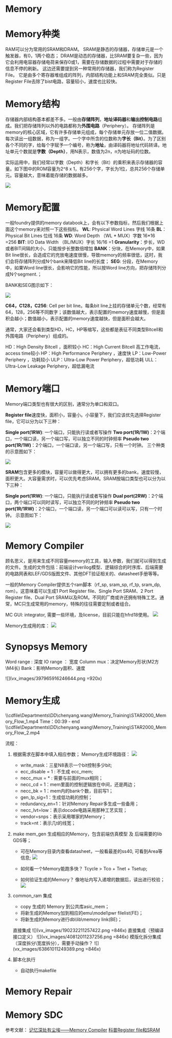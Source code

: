 # Memory

# Memory种类

RAM可以分为常用的SRAM和DRAM。
SRAM是静态的存储器，存储单元是一个触发器，有0，1两个稳态；
DRAM是动态的存储器，比SRAM要复杂一些，因为它会利用电容器存储电荷来保存0或1，需要在存储数据的过程中需要对于存储的信息不停的刷新。
 这边还需要提到另一种常用的存储器，我们称为Register File。 它是由多个寄存器堆组成的阵列，内部结构功能上和SRAM完全类似。只是Register File去除了bist电路，容量较小，速度也比较快。

# Memory结构

存储器内部结构基本都差不多。一般由**存储阵列**，**地址译码器**和**输出控制电路**组成。我们把存储阵列以外的电路都称为**外围电路**（Periphery）。
存储阵列是memory的核心区域，它有许多存储单元组成，每个存储单元存放一位二值数据。每次读出一组数据，称为一组字。一个字中所含的位数称为**字长（Bit）**。为了区别各个不同的字，给每个字赋予一个编号，称为**地址**，由译码器将地址代码转译。地址单元个数就是**字数（Depth）**，用N表示，数值为2n，n为地址码的位数。

实际运用中，我们经常以字数（Depth）和字长（Bit）的乘积来表示存储器的容量。如下图中的ROM容量为2^8 x 1，有256个字，字长为1位，总共256个存储单元。容量越大，意味着能存储的数据越多。

![](vx_images/566424513249387.png)

# Memory配置

一般foundry提供的memory databook上，会有以下参数指标，然后我们根据上面这个memory来对照一下这些指标。
**WL**: Physical Word Lines 字线  16条
**BL**：Physical Bit Lines  位线   16条
**WD**: Word Depth （WL * MUX）字数   16*16 =256
**BIT**: I/O Data Width （BL/MUX）字长   16/16 =1
**Granularity**：步长，WD或者BIT间隔的大小，只能按步长整数倍增加
**BANK**：分块，在Memory中，如果Bit line很长，会造成它的充放电速度很慢，导致memory的频率很低，这时，我们会将存储阵列分成N个bank来降低Bit line的长度；
**SEG**: 分段，在Memory中，如果Word line很长，会影响它的性能，所以按Word line方向，把存储阵列分成N个segment.；

 BANK和SEG图示如下：
 
![](vx_images/325195113237254.png)


**C64，C128，C256**: Cell per bit line。每条bit line上挂的存储单元个数，经常有64，128，256等不同数字；该数值越大，表示配置的memory速度越慢，但是面积会越小；数值越小，表示配置的memory速度越快，但是面积会越大。

通常，大家还会看到类型HD，HC，HP等缩写，这些都是表征不同类型Bitcell和外围电路（Periphery）组成的。 

HD：High Density Bitcell ，面积较小
HC：High Current Bitcell 高工作电流，access time较小
HP：High Performance Periphery  ，速度快
LP：Low-Power Periphery ，功耗较小
ULP：Ultra-Low Power Periphery，超低功耗
ULL：Ultra-Low Leakage Periphery，超低漏电流

# Memory端口

Memory端口类型也有很大的区别，通常分为单口和双口。

**Register file**速度快，面积小，容量小。小容量下，我们应该优先选择Register file，它可以分为以下三种：

**Single port(1RW)**: 一个端口，只能执行读或者写操作
**Two port(1R/1W)**：2个端口，一个端口读，另一个端口写，可以独立不同的时钟频率
**Pseudo two port(1R/1W)**：2个端口，一个端口读，另一个端口写，只有一个时钟。
三个种类的示意图如下：

![](vx_images/333315713257420.png)

**SRAM**包含更多的模块，容量可以做得更大，可以拥有更多的bank，速度较慢，面积更大。大容量需求时，可以优先考虑SRAM。SRAM按端口类型也可以分为以下三种：

**Single port(1RW)**: 一个端口，只能执行读或者写操作
**Dual port(2RW)**：2个端口，两个端口可以同时读写，可以独立不同的时钟频率
**Pseudo two port(1R/1RW)**：2个端口，一个端口读，另一个端口可以读可以写，只有一个时钟。
示意图如下：

![](vx_images/317175813250089.png)

# Memory Compiler

顾名思义，是用来生成不同容量memory的工具，输入参数，我们就可以得到生成的文件。生成的文件包括：前端设计verilog模型、逻辑综合的时序库、后端需要的电路网表和LEF/GDS版图文件、其他DFT验证相关的、datasheet手册等等。

一般的Memory Compiler提供五个ram脚本（rf_sp, sram_sp, rf_tp, sram_dp, rom）。这意味着可以生成1 Port Register file、Single Port SRAM、2 Port Register file、Dual Port SRAM以及ROM。不同的厂商或许还拥有特殊工艺。通常，MC只生成常用的memory，特殊的往往需要定制或者组合。

MC GUI: integrator, 需要一些环境，及license，目前只能在hfrd18使用。
![](vx_images/146920914257423.png)

Memory生成用的库：
![](vx_images/92861714250092.png)


# Synopsys Memory

Word range : 深度
IO range ： 宽度
Column mux：决定Memory形状(M2方\M4长)
Bank：影响Memory面积、速度

![](vx_images/397965916246644.png =920x)


# Memory生成

\\\cdfile\Departments\DD\chenyang.wang\Memory_Training\STAR2000_Memory_Flow_1.mp4
Time：00:39 - end
\\\cdfile\Departments\DD\chenyang.wang\Memory_Training\STAR2000_Memory_Flow_2.mp4

流程：

1. 根据需求在脚本中填入相应参数；
    Memory生成环境路径：
    ![](vx_images/130834910237257.png)

    * write_mask：三星N8表示一个bit控制多少bit;
    * ecc_disable = 1 : 不生成 ecc_mem;
    * necc_mux = * : 需要与前面的mux相同；
    * necc_cd = 1：mem里面的控制逻辑放在中间，还是两边；
    * necc_bk = 1：mem内的bank个数，目前写1；
    * gen_lp_sig=1：生成低功耗的控制；
    * redundancy_en=1：针对Memory Repair多生成一些备用；
    * necc_lvt=low：表示docode电路采用那种工艺实现；
    * vendor=snps：表示采用哪家的Memory；
    * track=nt：表示几t的线宽；
    

2. make mem_gen 生成相应的Memory，包含前端仿真模型 及 后端需要的lib GDS等；
    * 可在Memory目录内查看datasheet，一般看最差的ss40, 可看到Area等信息;
        ![](vx_images/545485516257421.png)

    * 如何看一个Memory能跑多快？ Tcycle > Tco + Tnet + Tsetup;  
    * 如何验证生成的Memory？ 像地址内写入递增的数据后，读出进行校验；
     ![](vx_images/59503210230964.png)
    

     
3. common_ram 集成
    * copy 生成的 Memory 到公共库asic_mem；
    * 将新生成的Memory加到相应的emu\model\pwr filelist(FE)；
    * 将新生成的Memory进行db\lib\memory link(BE)；

    直接集成
![](vx_images/190232211257422.png =846x)
    直接集成（预编译接口定义）
    ![](vx_images/40812011237256.png =846x)
    模版化拆分集成（深度拆分\宽度拆分），需要手动操作？
    ![](vx_images/63861011249389.png =846x)
    
4. 脚本化执行
     * 自动执行makefile
     
     

# Memory Repair

# Memory SDC

参考文献：
[记忆深处有尘埃——Memory Compiler](https://blog.csdn.net/Tao_ZT/article/details/102456813)
[科普Register file和SRAM](https://www.elecfans.com/d/2048028.html)